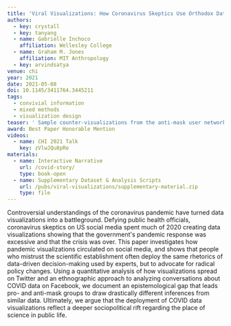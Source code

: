 ```yaml
---
title: 'Viral Visualizations: How Coronavirus Skeptics Use Orthodox Data Practices to Promote Unorthodox Science Online'
authors:
  - key: crystall
  - key: tanyang
  - name: Gabrielle Inchoco
    affiliation: Wellesley College
  - name: Graham M. Jones
    affiliation: MIT Anthropology
  - key: arvindsatya
venue: chi
year: 2021
date: 2021-05-08
doi: 10.1145/3411764.3445211
tags:
  - convivial information
  - mixed methods
  - visualization design
teaser: ' Sample counter-visualizations from the anti-mask user network. While there are meme-based visualizations, anti-maskers on Twitter adopt the same visual vocabulary as visualization experts and the mainstream media.'
award: Best Paper Honorable Mention
videos:
  - name: CHI 2021 Talk
    key: zVlwJQu8pRo
materials:
  - name: Interactive Narrative
    url: /covid-story/
    type: book-open
  - name: Supplementary Dataset & Analysis Scripts
    url: /pubs/viral-visualizations/supplementary-material.zip
    type: file
---
```

Controversial understandings of the coronavirus pandemic have turned data visualizations into a battleground. Defying public health officials, coronavirus skeptics on US social media spent much of 2020 creating data visualizations showing that the government's pandemic response was excessive and that the crisis was over. This paper investigates how pandemic visualizations circulated on social media, and shows that people who mistrust the scientific establishment often deploy the same rhetorics of data-driven decision-making used by experts, but to advocate for radical policy changes. Using a quantitative analysis of how visualizations spread on Twitter and an ethnographic approach to analyzing conversations about COVID data on Facebook, we document an epistemological gap that leads pro- and anti-mask groups to draw drastically different inferences from similar data. Ultimately, we argue that the deployment of COVID data visualizations reflect a deeper sociopolitical rift regarding the place of science in public life.
